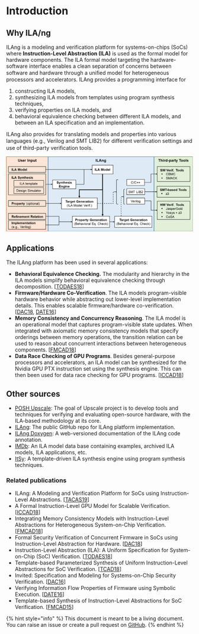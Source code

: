 # Introduction

## Why ILA/ng

ILAng is a modeling and verification platform for systems-on-chips \(SoCs\) where **Instruction-Level Abstraction \(ILA\)** is used as the formal model for hardware components. The ILA formal model targeting the hardware-software interface enables a clean separation of concerns between software and hardware through a uniﬁed model for heterogeneous processors and accelerators. ILAng provides a programming interface for

1. constructing ILA models,
2. synthesizing ILA models from templates using program synthesis techniques,
3. verifying properties on ILA models, and
4. behavioral equivalence checking between different ILA models, and between an ILA specification and an implementation.

ILAng also provides for translating models and properties into various languages \(e.g., Verilog and SMT LIB2\) for diﬀerent veriﬁcation settings and use of third-party veriﬁcation tools.

![ILAng Architecture](.gitbook/assets/ilang-arch.png)

## Applications

The ILAng platform has been used in several applications:

* **Behavioral Equivalence Checking.** The modularity and hierarchy in the ILA models simplify behavioral equivalence checking through decomposition. \[[TODAES18](https://bo-yuan-huang.github.io/ILAng-Doc/todaes18.pdf)\] 
* **Firmware/Hardware Co-Verification**. The ILA models program-visible hardware behavior while abstracting out lower-level implementation details. This enables scalable firmware/hardware co-verification. \[[DAC18](https://bo-yuan-huang.github.io/ILAng-Doc/dac18.pdf), [DATE16](https://bo-yuan-huang.github.io/ILAng-Doc/date16.pdf)\]
* **Memory Consistency and Concurrency Reasoning**. The ILA model is an operational model that captures program-visible state updates. When integrated with axiomatic memory consistency models that specify orderings between memory operations, the transition relation can be used to reason about concurrent interactions between heterogeneous components. \[[FMCAD18](https://bo-yuan-huang.github.io/ILAng-Doc/fmcad18.pdf)\]
* **Data Race Checking of GPU Programs**. Besides general-purpose processors and accelerators, an ILA model can be synthesized for the Nvidia GPU PTX instruction set using the synthesis engine. This can then been used for data race checking for GPU programs. \[[ICCAD18](https://bo-yuan-huang.github.io/ILAng-Doc/iccad18.pdf)\]

## Other sources

* [POSH Upscale](https://upscale.stanford.edu/): The goal of Upscale project is to develop tools and techniques for verifying and evaluating open-source hardware, with the ILA-based methodology at its core.
* [ILAng](https://github.com/Bo-Yuan-Huang/ILAng): The public GitHub repo for ILAng platform implementation. 
* [ILAng Doxygen](https://bo-yuan-huang.github.io/ILAng-Doc/doxygen-output-html/namespaceilang.html): A web-versioned documentation of the ILAng code annotation. 
* [IMDb](https://github.com/PrincetonUniversity/IMDb): An ILA model data base containing examples, archived ILA models, ILA applications, etc.
* [ItSy](https://github.com/PrincetonUniversity/ItSy): A template-driven ILA synthesis engine using program synthesis techniques.

### Related publications

* ILAng: A Modeling and Verification Platform for SoCs using Instruction-Level Abstractions. \[[TACAS19](https://bo-yuan-huang.github.io/ILAng-Doc/tacas19.pdf)\]
* A Formal Instruction-Level GPU Model for Scalable Verification. \[[ICCAD18](https://bo-yuan-huang.github.io/ILAng-Doc/iccad18.pdf)\]
* Integrating Memory Consistency Models with Instruction-Level Abstractions for Heterogeneous System-on-Chip Verification. \[[FMCAD18](https://bo-yuan-huang.github.io/ILAng-Doc/fmcad18.pdf)\]
* Formal Security Verification of Concurrent Firmware in SoCs using Instruction-Level Abstraction for Hardware. \[[DAC18](https://bo-yuan-huang.github.io/ILAng-Doc/dac18.pdf)\]
* Instruction-Level Abstraction \(ILA\): A Uniform Specification for System-on-Chip \(SoC\) Verification. \[[TODAES18](https://bo-yuan-huang.github.io/ILAng-Doc/todaes18.pdf)\]
* Template-based Parameterized Synthesis of Uniform Instruction-Level Abstractions for SoC Verification. \[[TCAD18](https://bo-yuan-huang.github.io/ILAng-Doc/tacad18.pdf)\]
* Invited: Specification and Modeling for Systems-on-Chip Security Verification. \[[DAC16](https://bo-yuan-huang.github.io/ILAng-Doc/dac16.pdf)\]
* Verifying Information Flow Properties of Firmware using Symbolic Execution. \[[DATE16](https://bo-yuan-huang.github.io/ILAng-Doc/date16.pdf)\]
* Template-based Synthesis of Instruction-Level Abstractions for SoC Verification. \[[FMCAD15](https://bo-yuan-huang.github.io/ILAng-Doc/fmcad15.pdf)\]

{% hint style="info" %}
This document is meant to be a living document. You can raise an issue or create a pull request on [GitHub](https://github.com/Bo-Yuan-Huang/ILAng-Doc).
{% endhint %}

